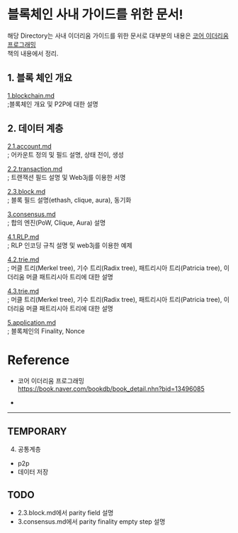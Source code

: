 # 블록체인 사내 가이드를 위한 문서!  

해당 Directory는 사내 이더리움 가이드를 위한 문서로 대부분의 내용은 [코어 이더리움 프로그래밍](https://book.naver.com/bookdb/book_detail.nhn?bid=13496085)   
책의 내용에서 정리.  

## 1. 블록 체인 개요  

[1.blockchain.md](./1.blockchain.md)  
;블록체인 개요 및 P2P에 대한 설명  

## 2. 데이터 계층  

[2.1.account.md](./2.1.account.md)   
; 어카운트 정의 및 필드 설명, 상태 전이, 생성  

[2.2.transaction.md](./2.2.transaction.md)   
; 트랜잭션 필드 설명 및 Web3j를 이용한 서명

[2.3.block.md](./2.3.block.md)   
; 블록 필드 설명(ethash, clique, aura), 동기화  

[3.consensus.md](./3.consensus.md)   
; 합의 엔진(PoW, Clique, Aura) 설명  

[4.1.RLP.md](./4.1.RLP.md)   
; RLP 인코딩 규칙 설명 및 web3j를 이용한 예제  

[4.2.trie.md](./4.2.trie.md)   
; 머클 트리(Merkel tree), 기수 트리(Radix tree), 패트리시아 트리(Patricia tree), 이더리움 머클 패트리시아 트리에 대한 설명  

[4.3.trie.md](./4.2.trie.md)   
; 머클 트리(Merkel tree), 기수 트리(Radix tree), 패트리시아 트리(Patricia tree), 이더리움 머클 패트리시아 트리에 대한 설명  

[5.application.md](./5.application.md)   
; 블록체인의 Finality, Nonce  


# Reference  

- 코어 이더리움 프로그래밍  
https://book.naver.com/bookdb/book_detail.nhn?bid=13496085  

-


---  

## TEMPORARY

4. 공통계층
- p2p  
- 데이터 저장  

## TODO  

- 2.3.block.md에서 parity field 설명
- 3.consensus.md에서 parity finality empty step 설명  
